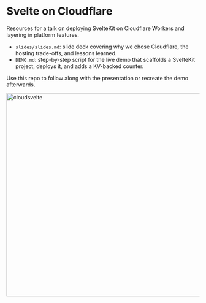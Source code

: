 # Svelte on Cloudflare

Resources for a talk on deploying SvelteKit on Cloudflare Workers and layering in platform features.

- `slides/slides.md`: slide deck covering why we chose Cloudflare, the hosting trade-offs, and lessons learned.
- `DEMO.md`: step-by-step script for the live demo that scaffolds a SvelteKit project, deploys it, and adds a KV-backed counter.

Use this repo to follow along with the presentation or recreate the demo afterwards.

<img width="912" height="530" alt="cloudsvelte" src="https://github.com/user-attachments/assets/d68b06fb-cb5a-4431-b89e-8e553e8787de" />
